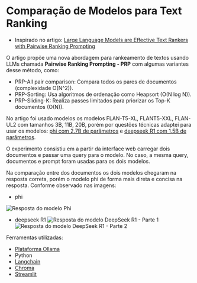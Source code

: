 # Comparação de Modelos para Text Ranking

- Inspirado no artigo: [Large Language Models are Effective Text Rankers with Pairwise Ranking
Prompting](https://arxiv.org/pdf/2306.17563)

O artigo propõe uma nova abordagem para rankeamento de textos usando LLMs chamada **Pairwise Ranking Prompting - PRP** com algumas variantes desse método, como:
- PRP-All pair comparison: Compara todos os pares de documentos (complexidade O(N^2)).
- PRP-Sorting: Usa algoritmos de ordenação como Heapsort (O(N log N)).
- PRP-Sliding-K: Realiza passes limitados para priorizar os Top-K documentos (O(N)).

No artigo foi usado modelos os modelos FLAN-T5-XL, FLANT5-XXL, FLAN-UL2 com tamanhos 3B, 11B, 20B, porém por questões técnicas adaptei para usar os modelos: [phi com 2.7B de parâmetros](https://ollama.com/library/phi) e [deepseek R1 com 1.5B de parâmetros](https://ollama.com/library/deepseek-r1). 

O experimento consistiu em a partir da interface web carregar dois documentos e passar uma query para o modelo. No caso, a mesma query, documentos e prompt foram usadas para os dois modelos.

Na comparação entre dos documentos os dois modelos chegaram na resposta correta, porém o modelo phi de forma mais direta e concisa na resposta. Conforme observado nas imagens:

- phi
<img src="[URL_da_Imagem](https://drive.google.com/drive/folders/1EjJn3zOeBp74bhM7L9JDBwhCBtBIkCw4)" alt="Resposta do modelo Phi">

- deepseek R1
![Resposta do modelo DeepSeek R1 - Parte 1](https://drive.google.com/file/d/101twxUhpXPKE4o9dR62iblh-55iiPnxk/view?usp=drive_link)
![Resposta do modelo DeepSeek R1 - Parte 2]([https://drive.google.com/file/d/1AoK5qNnIgCKbhHeVcIg3YXbAt2ctu-YA/view?usp=drive_link)

Ferramentas utilizadas:
- [Plataforma Ollama](https://ollama.com/)
- Python
- [Langchain](https://api.python.langchain.com/en/latest/langchain_api_reference.html)
- [Chroma](https://api.python.langchain.com/en/latest/vectorstores/langchain_chroma.vectorstores.Chroma.html#langchain_chroma.vectorstores.Chroma)
- [Streamlit](https://streamlit.io/)

